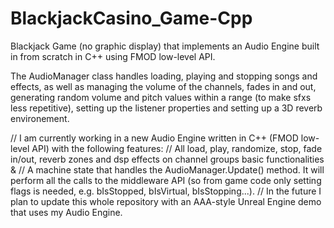 # BlackjackCasino_Game-Cpp
Blackjack Game (no graphic display) that implements an Audio Engine built in from scratch in C++ using FMOD low-level API.

The AudioManager class handles loading, playing and stopping songs and effects, as well as managing the volume of the channels, fades in and out, generating random volume and pitch values within a range (to make sfxs less repetitive), setting up the listener properties and setting up a 3D reverb environement.



// I am currently working in a new Audio Engine written in C++ (FMOD low-level API) with the following features:
    // All load, play, randomize, stop, fade in/out, reverb zones and dsp effects on channel groups basic functionalities &
    // A machine state that handles the AudioManager.Update() method. It will perform all the calls to the middleware API (so from game code only setting flags is needed, e.g. bIsStopped, bIsVirtual, bIsStopping...).
    // In the future I plan to update this whole repository with an AAA-style Unreal Engine demo that uses my Audio Engine.
